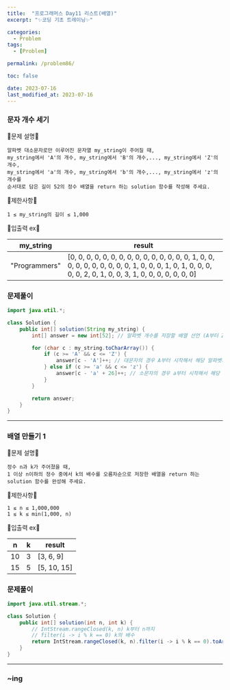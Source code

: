 ```yaml
---
title:  "프로그래머스 Day11 리스트(배열)"
excerpt: "✨코딩 기초 트레이닝✨"

categories:
  - Problem
tags:
  - [Problem]

permalink: /problem86/

toc: false

date: 2023-07-16
last_modified_at: 2023-07-16
---
```


### 문자 개수 세기

💫문제 설명💫

```
알파벳 대소문자로만 이루어진 문자열 my_string이 주어질 때,
my_string에서 'A'의 개수, my_string에서 'B'의 개수,..., my_string에서 'Z'의 개수,
my_string에서 'a'의 개수, my_string에서 'b'의 개수,..., my_string에서 'z'의 개수를
순서대로 담은 길이 52의 정수 배열을 return 하는 solution 함수를 작성해 주세요.
```

💫제한사항💫

```
1 ≤ my_string의 길이 ≤ 1,000
```

💫입출력 ex💫

|my_string|result|
|---|---|
|"Programmers"|[0, 0, 0, 0, 0, 0, 0, 0, 0, 0, 0, 0, 0, 0, 0, 1, 0, 0, 0, 0, 0, 0, 0, 0, 0, 0, 1, 0, 0, 0, 1, 0, 1, 0, 0, 0, 0, 0, 2, 0, 1, 0, 0, 3, 1, 0, 0, 0, 0, 0, 0, 0]|

### 문제풀이

```java
import java.util.*;

class Solution {
    public int[] solution(String my_string) {
        int[] answer = new int[52]; // 알파벳 개수를 저장할 배열 선언 (A부터 Z, a부터 z까지 52개)

        for (char c : my_string.toCharArray()) {
            if (c >= 'A' && c <= 'Z') {
                answer[c - 'A']++; // 대문자의 경우 A부터 시작해서 해당 알파벳의 인덱스를 증가시킴
            } else if (c >= 'a' && c <= 'z') {
                answer[c - 'a' + 26]++; // 소문자의 경우 a부터 시작해서 해당 알파벳의 인덱스를 증가시킴
            }
        }

        return answer;
    }
}

```

<hr>

### 배열 만들기 1

💫문제 설명💫

```
정수 n과 k가 주어졌을 때,
1 이상 n이하의 정수 중에서 k의 배수를 오름차순으로 저장한 배열을 return 하는 solution 함수를 완성해 주세요.
```

💫제한사항💫

```
1 ≤ n ≤ 1,000,000
1 ≤ k ≤ min(1,000, n)
```

💫입출력 ex💫

|n|k|result|
|---|---|---|
|10|3|[3, 6, 9]|
|15|5|[5, 10, 15]|

### 문제풀이

```java
import java.util.stream.*;

class Solution {
    public int[] solution(int n, int k) {
        // IntStream.rangeClosed(k, n) k부터 n까지
        // filter(i -> i % k == 0) k의 배수
        return IntStream.rangeClosed(k, n).filter(i -> i % k == 0).toArray();
    }
}
```

<hr>

### ~ing
